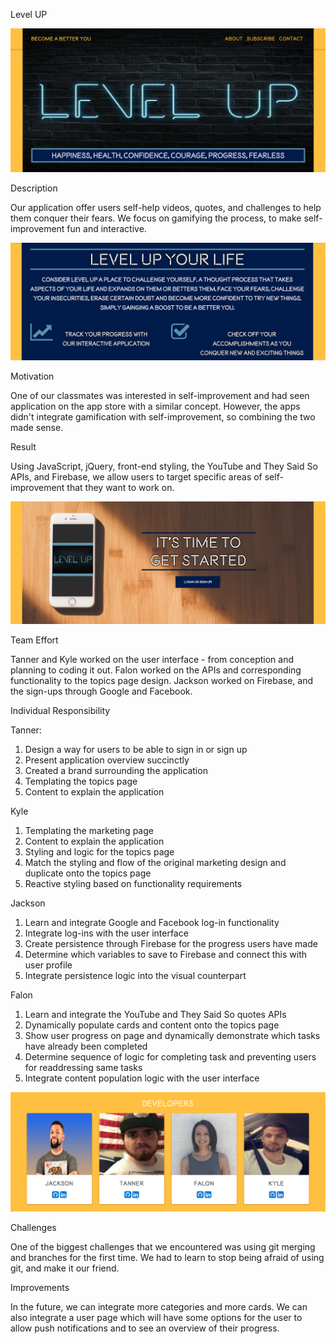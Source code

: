 Level UP

![alt-text](home-page/images/image.png)

Description

Our application offer users self-help videos, quotes, and challenges to help them conquer their fears. We focus on gamifying the process, to make self-improvement fun and interactive. 

![alt-text](home-page/images/image2.png)

Motivation

One of our classmates was interested in self-improvement and had seen application on the app store with a similar concept. However, the apps didn't integrate gamification with self-improvement, so combining the two made sense. 

Result

Using JavaScript, jQuery, front-end styling, the YouTube and They Said So APIs, and Firebase, we allow users to target specific areas of self-improvement that they want to work on. 

![alt-text](home-page/images/image3.png)

Team Effort

Tanner and Kyle worked on the user interface - from conception and planning to coding it out. Falon worked on the APIs and corresponding functionality to the topics page design. Jackson worked on Firebase, and the sign-ups through Google and Facebook. 

Individual Responsibility

Tanner: 
1. Design a way for users to be able to sign in or sign up
2. Present application overview succinctly 
3. Created a brand surrounding the application
4. Templating the topics page
5. Content to explain the application

Kyle
1. Templating the marketing page
2. Content to explain the application
3. Styling and logic for the topics page
4. Match the styling and flow of the original marketing design and duplicate onto the topics page
5. Reactive styling based on functionality requirements

Jackson
1. Learn and integrate Google and Facebook log-in functionality
2. Integrate log-ins with the user interface
3. Create persistence through Firebase for the progress users have made
4. Determine which variables to save to Firebase and connect this with user profile
5. Integrate persistence logic into the visual counterpart

Falon
1. Learn and integrate the YouTube and They Said So quotes APIs
2. Dynamically populate cards and content onto the topics page
3. Show user progress on page and dynamically demonstrate which tasks have already been completed
4. Determine sequence of logic for completing task and preventing users for readdressing same tasks
5. Integrate content population logic with the user interface

![alt-text](home-page/images/image4.png)

Challenges

One of the biggest challenges that we encountered was using git merging and branches for the first time. We had to learn to stop being afraid of using git, and make it our friend. 

Improvements

In the future, we can integrate more categories and more cards. We can also integrate a user page which will have some options for the user to allow push notifications and to see an overview of their progress. 
  
  
  

